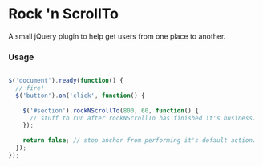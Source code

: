 # Rock 'n ScrollTo

A small jQuery plugin to help get users from one place to another.

### Usage

```javascript

$('document').ready(function() {
  // fire!
  $('button').on('click', function() { 
    
    $('#section').rockNScrollTo(800, 60, function() {
      // stuff to run after rockNScrollTo has finished it's business.
    });
    
    return false; // stop anchor from performing it's default action.
  });
});

```
